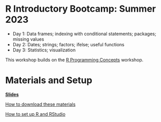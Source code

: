 # R Introductory Bootcamp: Summer 2023

* Day 1: Data frames; indexing with conditional statements; packages; missing values
* Day 2: Dates; strings; factors; ifelse; useful functions
* Day 3: Statistics; visualization

This workshop builds on the [R Programming Concepts](https://github.com/nuitrcs/programmingConceptsR) workshop.   


# Materials and Setup

**[Slides](https://nuwildcat.sharepoint.com/:p:/r/sites/NUIT-RCS/Shared%20Documents/data%20services/PUBLIC_SHARE/r_intro_20230710.pptx?d=w84727fc6e941471ebc5e99bc027db85f&csf=1&web=1&e=Z4w5tI)**

[How to download these materials](https://sites.northwestern.edu/researchcomputing/resources/downloading-from-github/)

[How to set up R and RStudio](https://sites.northwestern.edu/researchcomputing/resources/r-and-rstudio/)
